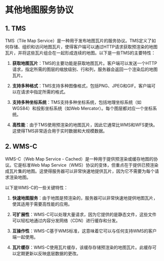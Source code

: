 # 其他地图服务协议

## 1. TMS

TMS（Tile Map Service）是一种用于发布地图瓦片的服务协议。TMS定义了如何存储、组织和访问地图瓦片，使得客户端可以通过HTTP请求获取预渲染的地图瓦片，并将这些瓦片组合在一起形成连续的地图。以下是一些TMS的主要特性：

1. **获取地图瓦片**：TMS的主要功能是获取地图瓦片。客户端可以发送一个HTTP请求，指定所需的图层的缩放级别、行和列，服务器会返回一个渲染后的地图瓦片。

2. **支持多种格式**：TMS支持多种图像格式，包括PNG、JPEG和GIF。客户端可以在请求中指定所需的格式。

3. **支持多种坐标系统**：TMS支持多种坐标系统，包括地理坐标系统（如WGS84）和投影坐标系统（如Web Mercator）。每个图层都对应一个坐标系统。

4. **高性能**：由于TMS使用预渲染的地图瓦片，因此它通常比WMS和WFS更快。这使得TMS非常适合用于实时数据和大规模数据。

## 2. WMS-C

WMS-C（Web Map Service - Cached）是一种用于提供预渲染或缓存地图的协议。它是标准Web Map Service（WMS）协议的变体，但重点在于提供已预渲染成瓦片集的地图。这使得服务器可以非常快速地提供瓦片，因为它不需要为每个请求渲染地图。

以下是WMS-C的一些关键特性：

1. **快速地图服务**：由于地图是预渲染的，服务器可以非常快速地提供地图瓦片，使其适用于需要高性能的应用。

2. **可扩展性**：WMS-C可以处理大量请求，因为它提供的是静态文件，这些文件可以轻松地通过内容分发网络（CDN）进行缓存和分发。

3. **互操作性**：WMS-C基于WMS标准，这意味着它可以与任何支持WMS的客户端一起使用。

4. **瓦片缓存**：WMS-C使用瓦片缓存，该缓存存储预渲染的地图瓦片。此缓存可以定期更新以反映底层数据的更改。

